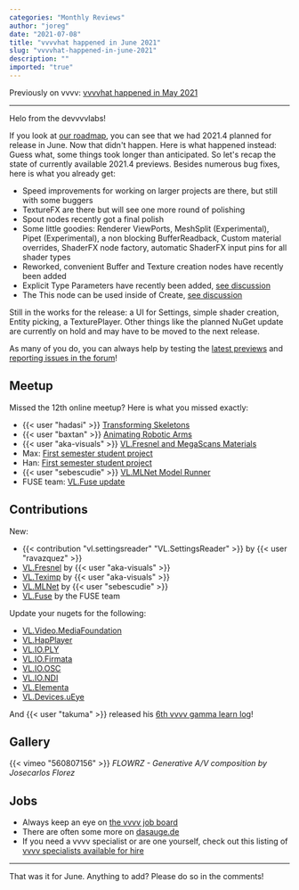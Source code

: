 ```yaml
---
categories: "Monthly Reviews"
author: "joreg"
date: "2021-07-08"
title: "vvvvhat happened in June 2021"
slug: "vvvvhat-happened-in-june-2021"
description: ""
imported: "true"
---
```



Previously on vvvv: [vvvvhat happened in May 2021](/blog/2021/vvvvhat-happened-in-may-2021)

---

Helo from the devvvvlabs!

If you look at [our roadmap](https://thegraybook.vvvv.org/roadmap/planned.html), you can see that we had 2021.4 planned for release in June. Now that didn't happen. Here is what happened instead: Guess what, some things took longer than anticipated. So let's recap the state of currently available 2021.4 previews. Besides numerous bug fixes, here is what you already get:
* Speed improvements for working on larger projects are there, but still with some buggers 
* TextureFX are there but will see one more round of polishing
* Spout nodes recently got a final polish 
* Some little goodies: Renderer ViewPorts, MeshSplit (Experimental), Pipet (Experimental), a non blocking BufferReadback, Custom material overrides, ShaderFX node factory, automatic ShaderFX input pins for all shader types
* Reworked, convenient Buffer and Texture creation nodes have recently been added
* Explicit Type Parameters have recently been added, [see discussion](https://github.com/vvvv/VL-Language/issues/39)
* The This node can be used inside of Create, [see discussion](https://github.com/vvvv/VL-Language/issues/21)

Still in the works for the release: a UI for Settings, simple shader creation, Entity picking, a TexturePlayer. Other things like the planned NuGet update are currently on hold and may have to be moved to the next release.

As many of you do, you can always help by testing the [latest previews](visualprogramming.net/#Download) and [reporting issues in the forum](https://discourse.vvvv.org/c/vvvv-gamma/bug/31)!

## Meetup
Missed the 12th online meetup? Here is what you missed exactly:

* {{< user "hadasi" >}} [Transforming Skeletons](https://youtu.be/AkInLnC944w?t=332)
* {{< user "baxtan" >}} [Animating Robotic Arms](https://youtu.be/AkInLnC944w?t=1472)
* {{< user "aka-visuals" >}} [VL.Fresnel and MegaScans Materials](https://youtu.be/AkInLnC944w?t=2551)
* Max: [First semester student project](https://youtu.be/AkInLnC944w?t=4131)
* Han: [First semester student project](https://youtu.be/AkInLnC944w?t=4484)
* {{< user "sebescudie" >}} [VL.MLNet Model Runner](https://youtu.be/AkInLnC944w?t=4798)
* FUSE team: [VL.Fuse update](https://youtu.be/AkInLnC944w?t=6131)

## Contributions
New:
* {{< contribution "vl.settingsreader" "VL.SettingsReader" >}} by {{< user "ravazquez" >}}
* [VL.Fresnel](https://www.nuget.org/packages/VL.Fresnel) by {{< user "aka-visuals" >}}
* [VL.Teximp](https://www.nuget.org/packages/VL.Teximp) by {{< user "aka-visuals" >}}
* [VL.MLNet](https://www.nuget.org/packages/VL.MLNet) by {{< user "sebescudie" >}}
* [VL.Fuse](https://www.nuget.org/packages/VL.Fuse) by the FUSE team

Update your nugets for the following:
* [VL.Video.MediaFoundation](https://www.nuget.org/packages/VL.Video.MediaFoundation)
* [VL.HapPlayer](https://www.nuget.org/packages/VL.HapPlayer)
* [VL.IO.PLY](https://www.nuget.org/packages/VL.IO.PLY)
* [VL.IO.Firmata](https://www.nuget.org/packages/VL.IO.Firmata/)
* [VL.IO.OSC](https://www.nuget.org/packages/VL.IO.OSC/)
* [VL.IO.NDI](https://www.nuget.org/packages/VL.IO.NDI)
* [VL.Elementa](https://www.nuget.org/packages/VL.Elementa/)
* [VL.Devices.uEye](https://www.nuget.org/packages/VL.Devices.uEye/)

And {{< user "takuma" >}} released his [6th vvvv gamma learn log](https://youtu.be/LqQbjQ7Odj4)!

## Gallery
{{< vimeo "560807156" >}}
*FLOWRZ - Generative A/V composition by Josecarlos Florez*

## Jobs
* Always keep an eye on [the vvvv job board](https://discourse.vvvv.org/c/jobs)
* There are often some more on [dasauge.de](https://dasauge.de/sta/Vvvv/)
* If you need a vvvv specialist or are one yourself, check out this listing of [vvvv specialists available for hire](https://vvvv.org/documentation/vvvv-specialists-available-for-hire)

---

That was it for June. Anything to add? Please do so in the comments!